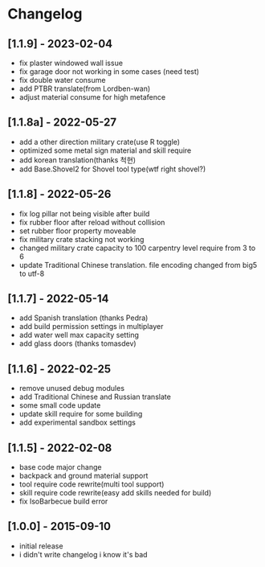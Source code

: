 # Changelog

## [1.1.9] - 2023-02-04
- fix plaster windowed wall issue
- fix garage door not working in some cases (need test)
- fix double water consume
- add PTBR translate(from Lordben-wan)
- adjust material consume for high metafence

## [1.1.8a] - 2022-05-27
- add a other direction military crate(use R toggle)
- optimized some metal sign material and skill require
- add korean translation(thanks 척현)
- add Base.Shovel2 for Shovel tool type(wtf right shovel?)

## [1.1.8] - 2022-05-26
- fix log pillar not being visible after build
- fix rubber floor after reload without collision
- set rubber floor property moveable
- fix military crate stacking not working
- changed military crate capacity to 100 carpentry level require from 3 to 6
- update Traditional Chinese translation. file encoding changed from big5 to utf-8

## [1.1.7] - 2022-05-14
- add Spanish translation (thanks Pedra)
- add build permission settings in multiplayer
- add water well max capacity setting
- add glass doors (thanks tomasdev)

## [1.1.6] - 2022-02-25
- remove unused debug modules
- add Traditional Chinese and Russian translate
- some small code update
- update skill require for some building
- add experimental sandbox settings

## [1.1.5] - 2022-02-08
- base code major change
- backpack and ground material support
- tool require code rewrite(multi tool support)
- skill require code rewrite(easy add skills needed for build)
- fix IsoBarbecue build error

## [1.0.0] - 2015-09-10
- initial release
- i didn't write changelog i know it's bad
